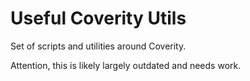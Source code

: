 # Useful Coverity Utils
Set of scripts and utilities around Coverity.

Attention, this is likely largely outdated and needs work.
